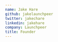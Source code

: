 ```yaml
---
name: Jake Hare
github: jakelaunchpeer
twitter: jakechare
linkedin: jakehare
company: Launchpeer
title: Founder
---
```

